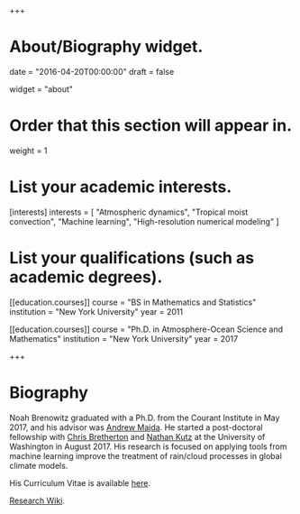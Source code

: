 +++
# About/Biography widget.

date = "2016-04-20T00:00:00"
draft = false

widget = "about"

# Order that this section will appear in.
weight = 1

# List your academic interests.
[interests]
  interests = [
    "Atmospheric dynamics",
    "Tropical moist convection",
    "Machine learning",
    "High-resolution numerical modeling"
  ]

# List your qualifications (such as academic degrees).

[[education.courses]]
  course = "BS in Mathematics and Statistics"
  institution = "New York University"
  year = 2011

[[education.courses]]
  course = "Ph.D. in Atmosphere-Ocean Science and Mathematics"
  institution = "New York University"
  year = 2017
 
+++

# Biography

Noah Brenowitz graduated with a Ph.D. from the Courant Institute in May 2017, and his advisor was [Andrew Majda](http://www.math.nyu.edu/faculty/majda/). He started a post-doctoral fellowship with [Chris Bretherton](https://atmos.washington.edu/~breth/)  and [Nathan Kutz](http://faculty.washington.edu/kutz/) at the University of Washington in August 2017. His research is focused on applying tools from machine learning improve the treatment of rain/cloud processes in global climate models.


His Curriculum Vitae is available [here](./noah_brenowitz_cv.pdf).

[Research Wiki](http://wiki.noahbrenowitz.com/doku.php).

